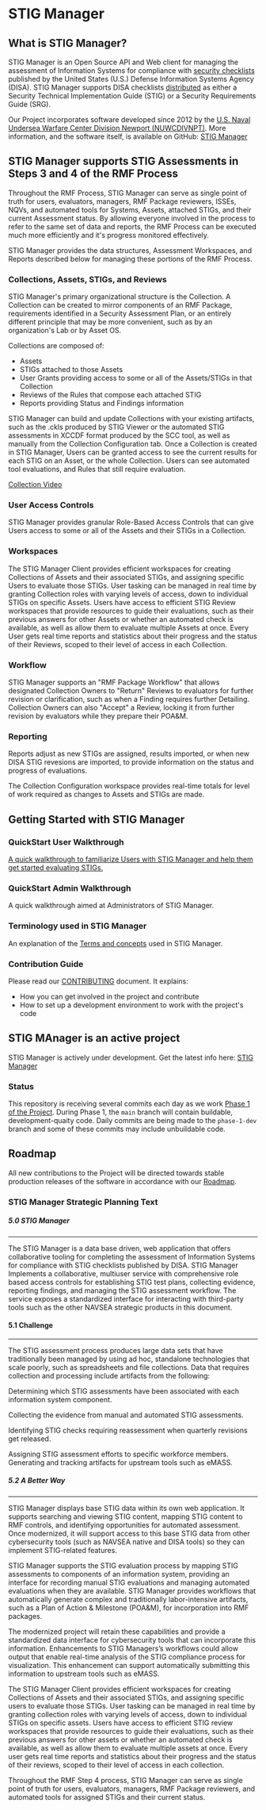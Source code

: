 # STIG Manager

## What is STIG Manager?
STIG Manager is an Open Source API and Web client for managing the assessment of Information Systems for compliance with [security checklists](https://public.cyber.mil/stigs/) published by the United States (U.S.) Defense Information Systems Agency (DISA). STIG Manager supports DISA checklists [distributed](https://public.cyber.mil/stigs/downloads/) as either a Security Technical Implementation Guide (STIG) or a Security Requirements Guide (SRG).

Our Project incorporates software developed since 2012 by the [U.S. Naval Undersea Warfare Center Division Newport (NUWCDIVNPT)](https://www.navsea.navy.mil/Home/Warfare-Centers/NUWC-Newport/). More information, and the software itself, is available on GitHub: [STIG Manager](https://github.com/NUWCDIVNPT/stig-manager/)


## STIG Manager supports STIG Assessments in Steps 3 and 4 of the RMF Process

Throughout the RMF Process, STIG Manager can serve as single point of truth for users, evaluators, managers, RMF Package reviewers, ISSEs, NQVs, and automated tools for Systems, Assets, attached STIGs, and their current Assessment status.  By allowing everyone involved in the process to refer to the same set of data and reports, the RMF Process can be executed much more efficiently and it's progress monitored effectively.

STIG Manager provides the data structures, Assessment Workspaces, and Reports described below for managing these portions of the RMF Process.  

### Collections, Assets, STIGs, and Reviews
STIG Manager's primary organizational structure is the Collection. A Collection can be created to mirror components of an RMF Package, requirements identified in a Security Assessment Plan, or an entirely different principle that may be more convenient, such as by an organization's Lab or by Asset OS.

Collections are composed of:
  * Assets
  * STIGs attached to those Assets
  * User Grants providing access to some or all of the Assets/STIGs in that Collection
  * Reviews of the Rules that compose each attached STIG
  * Reports providing Status and Findings information
  
STIG Manager can build and update Collections with your existing artifacts, such as the .ckls produced by STIG Viewer or the automated STIG assessments in XCCDF format produced by the SCC tool, as well as manually from the Collection Configuration tab.  Once a Collection is created in STIG Manager, Users can be granted access to see the current results for each STIG on an Asset, or the whole Collection. Users can see automated tool evaluations, and Rules that still require evaluation. 

[Collection Video](assets/videos/sc-3.mp4 ':include height=400px controls')


### User Access Controls
STIG Manager provides granular Role-Based Access Controls that can give Users access to some or all of the Assets and their STIGs in a Collection.

### Workspaces
The STIG Manager Client provides efficient workspaces for creating Collections of Assets and their associated STIGs, and assigning specific Users to evaluate those STIGs. User tasking can be managed in real time by granting Collection roles with varying levels of access, down to individual STIGs on specific Assets. Users have access to efficient STIG Review workspaces that provide resources to guide their evaluations, such as their previous answers for other Assets or whether an automated check is available, as well as allow them to evaluate multiple Assets at once.  Every User gets real time reports and statistics about their progress and the status of their Reviews, scoped to their level of access in each Collection. 

### Workflow
STIG Manager supports an "RMF Package Workflow" that allows designated Collection Owners to "Return" Reviews to evaluators for further revision or clarification, such as when a Finding requires further Detailing. Collection Owners can also "Accept" a Review, locking it from further revision by evaluators while they prepare their POA&M. 

### Reporting
Reports adjust as new STIGs are assigned, results imported, or when new DISA STIG revesions are imported, to provide information on the status and progress of evaluations.

The Collection Configuration workspace provides real-time totals for level of work required as changes to Assets and STIGs are made.



## Getting Started with STIG Manager

### QuickStart User Walkthrough
[A quick walkthrough to familiarize Users with STIG Manager and help them get started evaluating STIGs.](Quickstart_Guide.md)

### QuickStart Admin Walkthrough
A quick walkthrough aimed at Administrators of STIG Manager.

### Terminology used in STIG Manager
An explanation of the [Terms and concepts](terminology.md) used in STIG Manager.

### Contribution Guide

Please read our [CONTRIBUTING](CONTRIBUTING.md) document. It explains:
- How you can get involved in the project and contribute
- How to set up a development environment to work with the project's code 


## STIG MAnager is an active project

STIG Manager is actively under development. Get the latest info here: [STIG Manager](https://github.com/NUWCDIVNPT/stig-manager/)


### Status

This repository is receiving several commits each day as we work [Phase 1 of the Project](docs/roadmap.md). During Phase 1, the `main` branch will contain buildable, development-quaity code. Daily commits are being made to the `phase-1-dev` branch and some of these commits may include unbuildable code.

## Roadmap

All new contributions to the Project will be directed towards stable production releases of the software in accordance with our [Roadmap](docs/roadmap.md).



### STIG Manager Strategic Planning Text

##### 5.0 STIG Manager 
_____

The STIG Manager is a data base driven, web application that offers collaborative tooling for completing the assessment of Information Systems for compliance with STIG checklists published by DISA. STIG Manager Implements a collaborative, multiuser service with comprehensive role based access controls for establishing STIG test plans, collecting evidence, reporting findings, and managing the STIG assessment workflow. The service exposes a standardized interface for interacting with third-party tools such as the other NAVSEA strategic products in this document.   

#### 5.1 Challenge 
____

The STIG assessment process produces large data sets that have traditionally been managed by using ad hoc, standalone technologies that scale poorly, such as spreadsheets and file collections. Data that requires collection and processing include artifacts from the following:  

Determining which STIG assessments have been associated with each information system component.  

Collecting the evidence from manual and automated STIG assessments.  

Identifying STIG checks requiring reassessment when quarterly revisions get released.  

Assigning STIG assessment efforts to specific workforce members. Generating and tracking artifacts for upstream tools such as eMASS. 

##### 5.2 A Better Way 
_____

STIG Manager displays base STIG data within its own web application. It supports searching and viewing STIG content, mapping STIG content to RMF controls, and identifying opportunities for automated assessment. Once modernized, it will support access to this base STIG data from other cybersecurity tools (such as NAVSEA native and DISA tools) so they can implement STIG-related features. 

STIG Manager supports the STIG evaluation process by mapping STIG assessments to components of an information system, providing an interface for recording manual STIG evaluations and managing automated evaluations when they are available. STIG Manager provides workflows that automatically generate complex and traditionally labor-intensive artifacts, such as a Plan of Action & Milestone (POA&M), for incorporation into RMF packages.  

The modernized project will retain these capabilities and provide a standardized data interface for cybersecurity tools that can incorporate this information. Enhancements to STIG Managers’s workflows could allow output that enable real-time analysis of the STIG compliance process for visualization. This enhancement can support automatically submitting this information to upstream tools such as eMASS.  

The STIG Manager Client provides efficient workspaces for creating Collections of Assets and their associated STIGs, and assigning specific users to evaluate those STIGs. User tasking can be managed in real time by granting collection roles with varying levels of access, down to individual STIGs on specific assets. Users have access to efficient STIG review workspaces that provide resources to guide their evaluations, such as their previous answers for other assets or whether an automated check is available, as well as allow them to evaluate multiple assets at once.  Every user gets real time reports and statistics about their progress and the status of their reviews, scoped to their level of access in each collection.  

Throughout the RMF Step 4 process, STIG Manager can serve as single point of truth for users, evaluators, managers, RMF Package reviewers, and automated tools for assigned STIGs and their current status.  